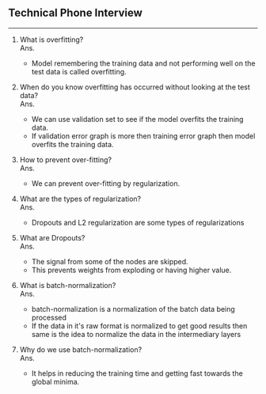 ## Technical Phone Interview
----

1. What is overfitting?   
Ans. 
   - Model remembering the training data and not performing well on the test data is called overfitting.

2. When do you know overfitting has occurred without looking at the test data?  
Ans. 
   - We can use validation set to see if the model overfits the training data.
   - If validation error graph is more then training error graph then model overfits the training data.

   
3. How to prevent over-fitting?  
Ans.
   - We can prevent over-fitting by regularization.

   
4. What are the types of regularization?  
Ans.
   - Dropouts and L2 regularization are some types of regularizations
   
5. What are Dropouts?  
Ans.
   - The signal from some of the nodes are skipped.
   - This prevents weights from exploding or having higher value.
   
6. What is batch-normalization?  
Ans.
	- batch-normalization is a normalization of the batch data being processed
   - If the data in it's raw format is normalized to get good results then same is the idea to normalize the data in the intermediary layers 
	
7. Why do we use batch-normalization?  
Ans.
    - It helps in reducing the training time and getting fast towards the global minima.
